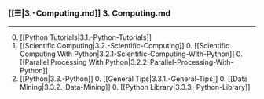 
### [[☰|3.-Computing.md]] 3. Computing.md
---
0. [[Python Tutorials|3.1.-Python-Tutorials]]
0. [[Scientific Computing|3.2.-Scientific-Computing]]
    0. [[Scientific Computing With Python|3.2.1-Scientific-Computing-With-Python]]
    0. [[Parallel Processing With Python|3.2.2-Parallel-Processing-With-Python]]
0. [[Python|3.3.-Python]]
    0. [[General Tips|3.3.1.-General-Tips]]
    0. [[Data Mining|3.3.2.-Data-Mining]]
    0. [[Python Library|3.3.3.-Python-Library]]
